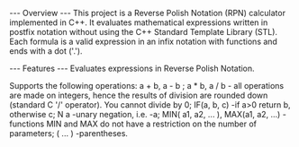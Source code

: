 --- Overview ---
This project is a Reverse Polish Notation (RPN) calculator implemented in C++. It evaluates mathematical expressions written in postfix notation without using the C++ Standard Template Library (STL). Each formula is a valid expression in an infix notation with functions and ends with a dot ('.').

--- Features ---
Evaluates expressions in Reverse Polish Notation.

Supports the following operations:
a + b, a - b ;
a * b, a / b - all operations are made on integers, hence the results of division are rounded down (standard C '/' operator). You cannot divide by 0;
IF(a, b, c) -if a>0 return b, otherwise c;
N a -unary negation, i.e. -a;
MIN( a1, a2, ... ), MAX(a1, a2, ...) -functions MIN and MAX do not have a restriction on the number of parameters;
( ... ) -parentheses.
